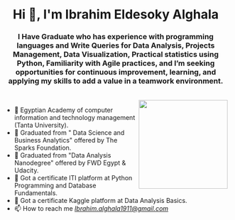 
<h1 align="center">Hi 👋, I'm Ibrahim Eldesoky  Alghala</h1>
<h3 align="center"> I Have Graduate who has experience with programming languages and Write Queries for Data Analysis, Projects Management, Data Visualization, Practical statistics using Python, Familiarity with Agile practices, and I’m seeking opportunities for continuous improvement, learning, and applying my skills to add a value in a teamwork environment.</h3>



<br>
<img align="right" src="https://user-images.githubusercontent.com/63050133/156676671-d5b2e362-97d4-4404-9447-dd71ddfea82f.gif" width = 200px/>

- :school: Egyptian Academy of computer information and technology management (Tanta University).
- 🌱 Graduated from " Data Science and Business Analytics" offered by The Sparks Foundation.
- 🌱 Graduated from "Data Analysis Nanodegree" offered by FWD Egypt & Udacity.
- 🌱 Got a certificate ITI platform at Python Programming and Database Fundamentals.
- 🌱 Got a certificate Kaggle platform at Data Analysis Basics.
- 📫 How to reach me *Ibrahim.alghala1911@gmail.com*
